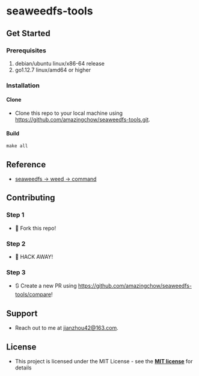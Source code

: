 # seaweedfs-tools

## Get Started

### Prerequisites

1. debian/ubuntu linux/x86-64 release
2. go1.12.7 linux/amd64 or higher

### Installation

#### Clone

* Clone this repo to your local machine using https://github.com/amazingchow/seaweedfs-tools.git.

#### Build

```shell
make all
```

## Reference

* [seaweedfs -> weed -> command](https://github.com/chrislusf/seaweedfs/tree/master/weed/command)

## Contributing

### Step 1

* 🍴 Fork this repo!

### Step 2

* 🔨 HACK AWAY!

### Step 3

* 🔃 Create a new PR using https://github.com/amazingchow/seaweedfs-tools/compare!

## Support

* Reach out to me at <jianzhou42@163.com>.

## License

* This project is licensed under the MIT License - see the **[MIT license](http://opensource.org/licenses/mit-license.php)** for details